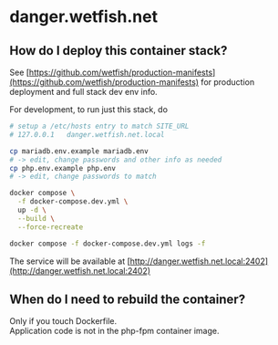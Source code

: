 # danger.wetfish.net

## How do I deploy this container stack?

See [https://github.com/wetfish/production-manifests](https://github.com/wetfish/production-manifests)
for production deployment and full stack dev env info.

For development, to run just this stack, do 
```bash
# setup a /etc/hosts entry to match SITE_URL
# 127.0.0.1   danger.wetfish.net.local

cp mariadb.env.example mariadb.env
# -> edit, change passwords and other info as needed
cp php.env.example php.env
# -> edit, change passwords to match

docker compose \
  -f docker-compose.dev.yml \
  up -d \
  --build \
  --force-recreate

docker compose -f docker-compose.dev.yml logs -f
```

The service will be available at [http://danger.wetfish.net.local:2402](http://danger.wetfish.net.local:2402)

## When do I need to rebuild the container?

Only if you touch Dockerfile. \
Application code is not in the php-fpm container image.
